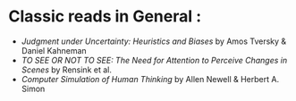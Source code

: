 # Classic reads in General :

- *Judgment under Uncertainty: Heuristics and Biases* by Amos Tversky & Daniel Kahneman
- *TO SEE OR NOT TO SEE: The Need for Attention to Perceive Changes in Scenes* by Rensink et al.
- *Computer Simulation of Human Thinking* by Allen Newell & Herbert A. Simon

